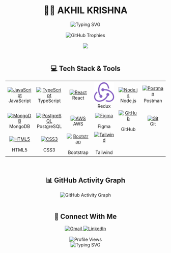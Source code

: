 # <div align="center">👨‍💻 AKHIL KRISHNA</div>

<div align="center">
  <img src="https://readme-typing-svg.herokuapp.com/?lines=MERN+Stack+Developer;Full+Stack+Engineer;Web+Development+Enthusiast&center=true&width=500&height=50&duration=3000&pause=1000" alt="Typing SVG">
</div>

<br>

<div align="center">
  <img src="https://github-profile-trophy.vercel.app/?username=your-github-username&theme=onestar&column=7&margin-w=15&margin-h=15" alt="GitHub Trophies" />
</div>

<br>

<div align="center">
  <a href="https://github.com/your-github-username">
    <img height="180em" src="https://github-readme-stats.vercel.app/api?username=your-github-username&show_icons=true&theme=tokyonight&include_all_commits=true&count_private=true"/>
<!--     <img height="180em" src="https://github-readme-stats.vercel.app/api/top-langs/?username=your-github-username&layout=compact&langs_count=7&theme=tokyonight"/> -->
  </a>
</div>

<br>

## <div align="center">💻 Tech Stack & Tools</div>

<div align="center">
  <table>
    <tr>
      <td align="center" width="96">
        <a href="https://developer.mozilla.org/en-US/docs/Web/JavaScript">
          <img src="https://techstack-generator.vercel.app/js-icon.svg" alt="JavaScript" width="65" height="65" />
        </a>
        <br>JavaScript
      </td>
      <td align="center" width="96">
        <a href="https://www.typescriptlang.org/">
          <img src="https://techstack-generator.vercel.app/ts-icon.svg" alt="TypeScript" width="65" height="65" />
        </a>
        <br>TypeScript
      </td>
      <td align="center" width="96">
        <a href="https://reactjs.org/">
          <img src="https://techstack-generator.vercel.app/react-icon.svg" alt="React" width="65" height="65" />
        </a>
        <br>React
      </td>
      <td align="center" width="96">
        <a href="https://redux.js.org/">
          <img src="https://raw.githubusercontent.com/devicons/devicon/master/icons/redux/redux-original.svg" alt="Redux" width="65" height="65" class="animate-pulse" />
        </a>
        <br>Redux
      </td>
      <td align="center" width="96">
        <a href="https://nodejs.org/">
          <img src="https://techstack-generator.vercel.app/nodejs-icon.svg" alt="Node.js" width="65" height="65" />
        </a>
        <br>Node.js
      </td>
      <td align="center" width="96">
        <a href="https://www.postman.com/">
          <img src="https://www.vectorlogo.zone/logos/getpostman/getpostman-icon.svg" alt="Postman" width="65" height="65" class="animate-bounce" />
        </a>
        <br>Postman
      </td>
    </tr>
    <tr>
      <td align="center" width="96">
        <a href="https://www.mongodb.com/">
          <img src="https://techstack-generator.vercel.app/mongodb-icon.svg" alt="MongoDB" width="65" height="65" />
        </a>
        <br>MongoDB
      </td>
      <td align="center" width="96">
        <a href="https://www.postgresql.org/">
          <img src="https://techstack-generator.vercel.app/postgres-icon.svg" alt="PostgreSQL" width="65" height="65" />
        </a>
        <br>PostgreSQL
      </td>
      <td align="center" width="96">
        <a href="https://aws.amazon.com/">
          <img src="https://techstack-generator.vercel.app/aws-icon.svg" alt="AWS" width="65" height="65" />
        </a>
        <br>AWS
      </td>
      <td align="center" width="96">
        <a href="https://www.figma.com/">
          <div class="tech-icon">
            <img src="https://www.vectorlogo.zone/logos/figma/figma-icon.svg" alt="Figma" width="65" height="65" class="animate-pulse" />
          </div>
        </a>
        <br>Figma
      </td>
      <td align="center" width="96">
        <a href="https://github.com/">
          <div class="tech-icon">
            <img src="https://techstack-generator.vercel.app/github-icon.svg" alt="GitHub" width="65" height="65" />
          </div>
        </a>
        <br>GitHub
      </td>
      <td align="center" width="96">
        <a href="https://git-scm.com/">
          <img src="https://techstack-generator.vercel.app/docker-icon.svg" alt="Git" width="65" height="65" />
        </a>
        <br>Git
      </td>
    </tr>
    <tr>
      <td align="center" width="96">
        <a href="https://developer.mozilla.org/en-US/docs/Web/HTML">
          <div class="tech-icon">
            <img src="https://techstack-generator.vercel.app/nginx-icon.svg" alt="HTML5" width="65" height="65" />
          </div>
        </a>
        <br>HTML5
      </td>
      <td align="center" width="96">
        <a href="https://developer.mozilla.org/en-US/docs/Web/CSS">
          <div class="tech-icon">
            <img src="https://techstack-generator.vercel.app/sass-icon.svg" alt="CSS3" width="65" height="65" />
          </div>
        </a>
        <br>CSS3
      </td>
      <td align="center" width="96">
        <a href="https://getbootstrap.com/">
          <div class="tech-icon">
            <img src="https://cdn.worldvectorlogo.com/logos/bootstrap-4.svg" alt="Bootstrap" width="65" height="65" class="animate-pulse" />
          </div>
        </a>
        <br>Bootstrap
      </td>
      <td align="center" width="96">
        <a href="https://tailwindcss.com/">
          <div class="tech-icon">
            <img src="https://www.vectorlogo.zone/logos/tailwindcss/tailwindcss-icon.svg" alt="Tailwind" width="65" height="65" class="animate-bounce" />
          </div>
        </a>
        <br>Tailwind
      </td>
    </tr>
  </table>
</div>

<!-- Add styling for animations -->
<style>
  .animate-pulse {
    animation: pulse 2s cubic-bezier(0.4, 0, 0.6, 1) infinite;
  }
  
  @keyframes pulse {
    0%, 100% {
      opacity: 1;
    }
    50% {
      opacity: 0.5;
    }
  }
  
  .animate-bounce {
    animation: bounce 1s infinite;
  }
  
  @keyframes bounce {
    0%, 100% {
      transform: translateY(-25%);
      animation-timing-function: cubic-bezier(0.8, 0, 1, 1);
    }
    50% {
      transform: translateY(0);
      animation-timing-function: cubic-bezier(0, 0, 0.2, 1);
    }
  }
  
  .tech-icon img {
    transition: all 0.3s ease;
  }
  
  .tech-icon:hover img {
    transform: scale(1.2);
  }
</style>

<br>

## <div align="center">📊 GitHub Activity Graph</div>

<div align="center">
  <img src="https://github-readme-activity-graph.vercel.app/graph?username=your-github-username&theme=tokyo-night" alt="GitHub Activity Graph">
</div>

<br>

## <div align="center">🔗 Connect With Me</div>

<div align="center">
  <a href="mailto:akhilkrishna2400@gmail.com">
    <img src="https://img.shields.io/badge/Gmail-D14836?style=for-the-badge&logo=gmail&logoColor=white" alt="Gmail"/>
  </a>
  <a href="https://www.linkedin.com/in/akhil-krishna-81a45831b/">
    <img src="https://img.shields.io/badge/LinkedIn-0077B5?style=for-the-badge&logo=linkedin&logoColor=white" alt="LinkedIn"/>
  </a>
</div>

<br>

<div align="center">
  <img src="https://komarev.com/ghpvc/?username=your-github-username&label=Profile%20Views&color=0e75b6&style=flat" alt="Profile Views" />
</div>


<div align="center">
  <img src="https://readme-typing-svg.herokuapp.com/?lines=Thanks+for+visiting!;Let's+build+something+amazing+together!&center=true&width=500&height=50&color=f75c7e&vCenter=true&size=20&pause=1000" alt="Typing SVG">
</div>

